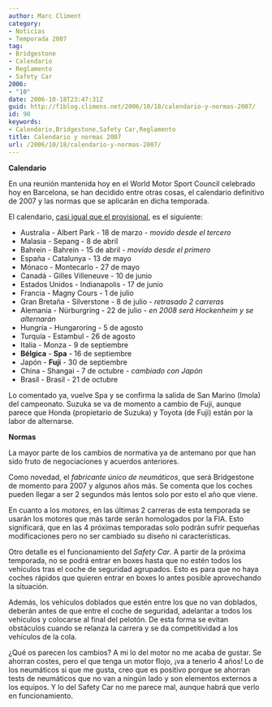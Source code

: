 ```yaml
---
author: Marc Climent
category:
- Noticias
- Temporada 2007
tag:
- Bridgestone
- Calendario
- Reglamento
- Safety Car
2006:
- "10"
date: 2006-10-18T23:47:31Z
guid: http://f1blog.climens.net/2006/10/18/calendario-y-normas-2007/
id: 90
keywords:
- Calendario,Bridgestone,Safety Car,Reglamento
title: Calendario y normas 2007
url: /2006/10/18/calendario-y-normas-2007/
---
```


<span style="font-weight: bold">Calendario</span>

En una reunión mantenida hoy en el World Motor Sport Council celebrado hoy en Barcelona, se han decidido entre otras cosas, el calendario definitivo de 2007 y las normas que se aplicarán en dicha temporada.

El calendario, [casi igual que el provisional](http://f1blog.climens.net/2006/08/29/posible-calendario-2007/ "Posible Calendario 2007"), es el siguiente:

  * Australia - Albert Park - 18 de marzo - _movido desde el tercero_
  * Malasia - Sepang - 8 de abril
  * Bahrein - Bahrein - 15 de abril - _movido desde el primero_
  * España - Catalunya - 13 de mayo
  * Mónaco - Montecarlo - 27 de mayo
  * Canadá - Gilles Villeneuve - 10 de junio
  * Estados Unidos - Indianapolis - 17 de junio
  * Francia - Magny Cours - 1 de julio
  * Gran Bretaña - Silverstone - 8 de julio - _retrasado 2 carreras_
  * Alemania - Nürburgring - 22 de julio - <span style="font-style: italic">en 2008 será Hockenheim y se alternarán</span>
  * Hungría - Hungaroring - 5 de agosto
  * Turquía - Estambul - 26 de agosto
  * Italia - Monza - 9 de septiembre
  * **Bélgica** - **Spa** - 16 de septiembre
  * Japón - <span style="font-weight: bold">Fuji</span> - 30 de septiembre
  * China - Shangai - 7 de octubre - <span style="font-style: italic">cambiado con Japón</span>
  * Brasil - Brasil - 21 de octubre

Lo comentado ya, vuelve Spa y se confirma la salida de San Marino (Imola) del campeonato. Suzuka se va de momento a cambio de Fuji, aunque parece que Honda (propietario de Suzuka) y Toyota (de Fuji) están por la labor de alternarse.

<p style="font-weight: bold">
  Normas
</p>

La mayor parte de los cambios de normativa ya de antemano por que han sido fruto de negociaciones y acuerdos anteriores.

Como novedad, el <span style="font-style: italic">fabricante único de neumáticos</span>, que será Bridgestone de momento para 2007 y algunos años más. Se comenta que los coches pueden llegar a ser 2 segundos más lentos solo por esto el año que viene.

En cuanto a los <span style="font-style: italic">motores</span>, en las últimas 2 carreras de esta temporada se usarán los motores que más tarde serán homologados por la FIA. Esto significará, que en las 4 próximas temporadas solo podrán sufrir pequeñas modificaciones pero no ser cambiado su diseño ni características.

Otro detalle es el funcionamiento del <span style="font-style: italic">Safety Car</span>. A partir de la próxima temporada, no se podrá entrar en boxes hasta que no estén todos los vehículos tras el coche de seguridad agrupados. Esto es para que no haya coches rápidos que quieren entrar en boxes lo antes posible aprovechando la situación.

Además, los vehículos doblados que estén entre los que no van doblados, deberán antes de que entre el coche de seguridad, adelantar a todos los vehículos y colocarse al final del pelotón. De esta forma se evitan obstáculos cuando se relanza la carrera y se da competitividad a los vehículos de la cola.

¿Qué os parecen los cambios? A mi lo del motor no me acaba de gustar. Se ahorran costes, pero el que tenga un motor flojo, ¡va a tenerlo 4 años! Lo de los neumáticos si que me gusta, creo que es positivo porque se ahorran tests de neumáticos que no van a ningún lado y son elementos externos a los equipos. Y lo del Safety Car no me parece mal, aunque habrá que verlo en funcionamiento.